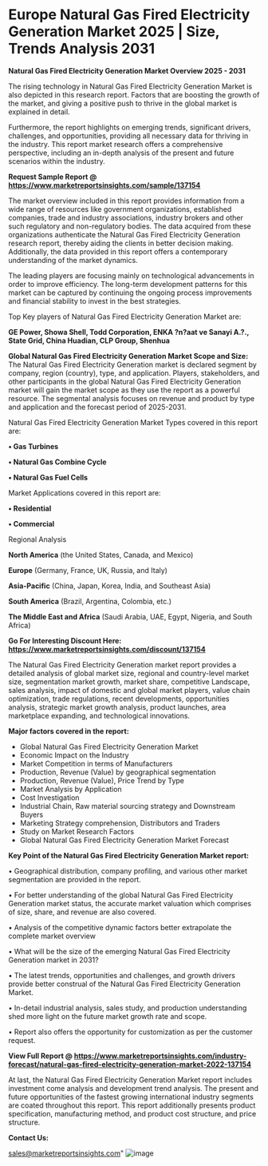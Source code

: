 # Europe Natural Gas Fired Electricity Generation Market 2025 | Size, Trends Analysis 2031

<Strong> Natural Gas Fired Electricity Generation Market Overview 2025 - 2031</strong>

The rising technology in Natural Gas Fired Electricity Generation Market is also depicted in this research report. Factors that are boosting the growth of the market, and giving a positive push to thrive in the global market is explained in detail.

Furthermore, the report highlights on emerging trends, significant drivers, challenges, and opportunities, providing all necessary data for thriving in the industry. This report market research offers a comprehensive perspective, including an in-depth analysis of the present and future scenarios within the industry.

<strong>Request Sample Report @ <a href=https://www.marketreportsinsights.com/sample/137154>https://www.marketreportsinsights.com/sample/137154</a></strong>

The market overview included in this report provides information from a wide range of resources like government organizations, established companies, trade and industry associations, industry brokers and other such regulatory and non-regulatory bodies. The data acquired from these organizations authenticate the Natural Gas Fired Electricity Generation research report, thereby aiding the clients in better decision making. Additionally, the data provided in this report offers a contemporary understanding of the market dynamics.

The leading players are focusing mainly on technological advancements in order to improve efficiency. The long-term development patterns for this market can be captured by continuing the ongoing process improvements and financial stability to invest in the best strategies.

Top Key players of Natural Gas Fired Electricity Generation Market are:

<strong>GE Power, Showa Shell, Todd Corporation, ENKA ?n?aat ve Sanayi A.?., State Grid, China Huadian, CLP Group, Shenhua</strong>

<strong><b>Global Natural Gas Fired Electricity Generation Market Scope and Size:</b></strong>
The Natural Gas Fired Electricity Generation market is declared segment by company, region (country), type, and application. Players, stakeholders, and other participants in the global Natural Gas Fired Electricity Generation market will gain the market scope as they use the report as a powerful resource. The segmental analysis focuses on revenue and product by type and application and the forecast period of 2025-2031.

Natural Gas Fired Electricity Generation Market Types covered in this report are:

<strong>• Gas Turbines

• Natural Gas Combine Cycle

• Natural Gas Fuel Cells</strong>

Market Applications covered in this report are:

<strong>• Residential

• Commercial</strong> 

Regional Analysis

<strong>North America</strong> (the United States, Canada, and Mexico)

<strong>Europe</strong> (Germany, France, UK, Russia, and Italy)

<strong>Asia-Pacific</strong> (China, Japan, Korea, India, and Southeast Asia)

<strong>South America</strong> (Brazil, Argentina, Colombia, etc.)

<strong>The Middle East and Africa</strong> (Saudi Arabia, UAE, Egypt, Nigeria, and South Africa)

<strong>Go For Interesting Discount Here: <a href=https://www.marketreportsinsights.com/discount/137154>https://www.marketreportsinsights.com/discount/137154</a></strong>

The Natural Gas Fired Electricity Generation market report provides a detailed analysis of global market size, regional and country-level market size, segmentation market growth, market share, competitive Landscape, sales analysis, impact of domestic and global market players, value chain optimization, trade regulations, recent developments, opportunities analysis, strategic market growth analysis, product launches, area marketplace expanding, and technological innovations.

<strong><b>Major factors covered in the report:</b></strong>
<ul>
  <li>Global Natural Gas Fired Electricity Generation Market </li>
  <li>Economic Impact on the Industry</li>
  <li>Market Competition in terms of Manufacturers</li>
  <li>Production, Revenue (Value) by geographical segmentation</li>
  <li>Production, Revenue (Value), Price Trend by Type</li>
  <li>Market Analysis by Application</li>
  <li>Cost Investigation</li>
  <li>Industrial Chain, Raw material sourcing strategy and Downstream Buyers</li>
  <li>Marketing Strategy comprehension, Distributors and Traders</li>
  <li>Study on Market Research Factors</li>
  <li>Global Natural Gas Fired Electricity Generation Market Forecast</li>
</ul>

<strong><b>Key Point of the Natural Gas Fired Electricity Generation Market report:</b></strong>

• Geographical distribution, company profiling, and various other market segmentation are provided in the report.

• For better understanding of the global Natural Gas Fired Electricity Generation market status, the accurate market valuation which comprises of size, share, and revenue are also covered.

• Analysis of the competitive dynamic factors better extrapolate the complete market overview

• What will be the size of the emerging Natural Gas Fired Electricity Generation market in 2031?

• The latest trends, opportunities and challenges, and growth drivers provide better construal of the Natural Gas Fired Electricity Generation Market.

• In-detail industrial analysis, sales study, and production understanding shed more light on the future market growth rate and scope.

• Report also offers the opportunity for customization as per the customer request.

<strong><b>View Full Report @ <a href=https://www.marketreportsinsights.com/industry-forecast/natural-gas-fired-electricity-generation-market-2022-137154>https://www.marketreportsinsights.com/industry-forecast/natural-gas-fired-electricity-generation-market-2022-137154</a></b></strong>


At last, the Natural Gas Fired Electricity Generation Market report includes investment come analysis and development trend analysis. The present and future opportunities of the fastest growing international industry segments are coated throughout this report. This report additionally presents product specification, manufacturing method, and product cost structure, and price structure.

<strong>Contact Us:</strong>

sales@marketreportsinsights.com"
![image](https://github.com/user-attachments/assets/6a7c646f-13e6-4b1e-8362-0c96c942578b)
